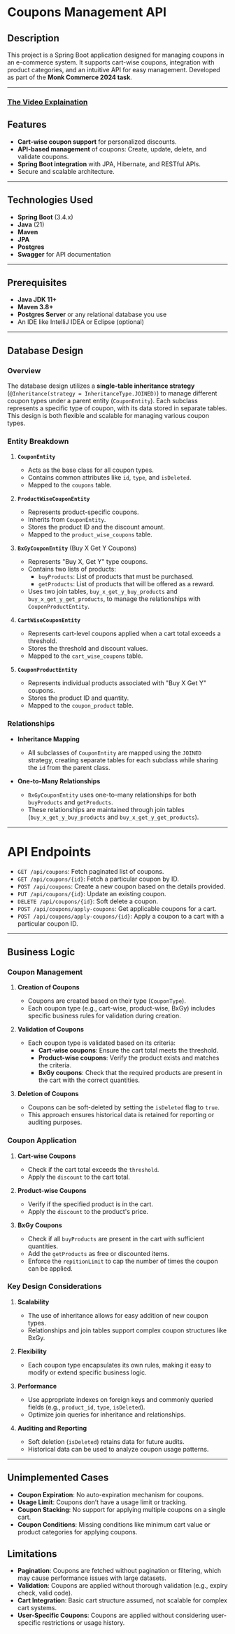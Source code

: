 # Coupons Management API

## Description  
This project is a Spring Boot application designed for managing coupons in an e-commerce system. It supports cart-wise coupons, integration with product categories, and an intuitive API for easy management. Developed as part of the **Monk Commerce 2024 task**.

---
### [The Video Explaination](https://www.loom.com/share/abafe2555ff84564be896eedceff7658?sid=13621ab6-1663-400e-921e-6e3c44c39e72)

## Features  
- **Cart-wise coupon support** for personalized discounts.  
- **API-based management** of coupons: Create, update, delete, and validate coupons.  
- **Spring Boot integration** with JPA, Hibernate, and RESTful APIs.  
- Secure and scalable architecture.  

---

## Technologies Used  
- **Spring Boot** (3.4.x)  
- **Java** (21)  
- **Maven**  
- **JPA**  
- **Postgres**  
- **Swagger** for API documentation  

---

## Prerequisites  
- **Java JDK 11+**  
- **Maven 3.8+**  
- **Postgres Server** or any relational database you use  
- An IDE like IntelliJ IDEA or Eclipse (optional)

---


## Database Design  

### Overview  
The database design utilizes a **single-table inheritance strategy** (`@Inheritance(strategy = InheritanceType.JOINED)`) to manage different coupon types under a parent entity (`CouponEntity`). Each subclass represents a specific type of coupon, with its data stored in separate tables. This design is both flexible and scalable for managing various coupon types.

### Entity Breakdown  

1. **`CouponEntity`**  
   - Acts as the base class for all coupon types.  
   - Contains common attributes like `id`, `type`, and `isDeleted`.  
   - Mapped to the `coupons` table.

2. **`ProductWiseCouponEntity`**  
   - Represents product-specific coupons.  
   - Inherits from `CouponEntity`.  
   - Stores the product ID and the discount amount.  
   - Mapped to the `product_wise_coupons` table.

3. **`BxGyCouponEntity`** (Buy X Get Y Coupons)  
   - Represents "Buy X, Get Y" type coupons.  
   - Contains two lists of products:  
     - `buyProducts`: List of products that must be purchased.  
     - `getProducts`: List of products that will be offered as a reward.  
   - Uses two join tables, `buy_x_get_y_buy_products` and `buy_x_get_y_get_products`, to manage the relationships with `CouponProductEntity`.

4. **`CartWiseCouponEntity`**  
   - Represents cart-level coupons applied when a cart total exceeds a threshold.  
   - Stores the threshold and discount values.  
   - Mapped to the `cart_wise_coupons` table.

5. **`CouponProductEntity`**  
   - Represents individual products associated with "Buy X Get Y" coupons.  
   - Stores the product ID and quantity.  
   - Mapped to the `coupon_product` table.

### Relationships  
- **Inheritance Mapping**  
  - All subclasses of `CouponEntity` are mapped using the `JOINED` strategy, creating separate tables for each subclass while sharing the `id` from the parent class.
  
- **One-to-Many Relationships**  
  - `BxGyCouponEntity` uses one-to-many relationships for both `buyProducts` and `getProducts`.  
  - These relationships are maintained through join tables (`buy_x_get_y_buy_products` and `buy_x_get_y_get_products`).

---

# API Endpoints

- `GET /api/coupons`: Fetch paginated list of coupons.
- `GET /api/coupons/{id}`: Fetch a particular coupon by ID.
- `POST /api/coupons`: Create a new coupon based on the details provided.
- `PUT /api/coupons/{id}`: Update an existing coupon.
- `DELETE /api/coupons/{id}`: Soft delete a coupon.
- `POST /api/coupons/apply-coupons`: Get applicable coupons for a cart.
- `POST /api/coupons/apply-coupons/{id}`: Apply a coupon to a cart with a particular coupon ID.

---

## Business Logic  

### Coupon Management  
1. **Creation of Coupons**  
   - Coupons are created based on their type (`CouponType`).  
   - Each coupon type (e.g., cart-wise, product-wise, BxGy) includes specific business rules for validation during creation.

2. **Validation of Coupons**  
   - Each coupon type is validated based on its criteria:  
     - **Cart-wise coupons**: Ensure the cart total meets the threshold.  
     - **Product-wise coupons**: Verify the product exists and matches the criteria.  
     - **BxGy coupons**: Check that the required products are present in the cart with the correct quantities.

3. **Deletion of Coupons**  
   - Coupons can be soft-deleted by setting the `isDeleted` flag to `true`.  
   - This approach ensures historical data is retained for reporting or auditing purposes.

### Coupon Application  
1. **Cart-wise Coupons**  
   - Check if the cart total exceeds the `threshold`.  
   - Apply the `discount` to the cart total.

2. **Product-wise Coupons**  
   - Verify if the specified product is in the cart.  
   - Apply the `discount` to the product's price.

3. **BxGy Coupons**  
   - Check if all `buyProducts` are present in the cart with sufficient quantities.  
   - Add the `getProducts` as free or discounted items.  
   - Enforce the `repitionLimit` to cap the number of times the coupon can be applied.

### Key Design Considerations  
1. **Scalability**  
   - The use of inheritance allows for easy addition of new coupon types.  
   - Relationships and join tables support complex coupon structures like BxGy.

2. **Flexibility**  
   - Each coupon type encapsulates its own rules, making it easy to modify or extend specific business logic.  

3. **Performance**  
   - Use appropriate indexes on foreign keys and commonly queried fields (e.g., `product_id`, `type`, `isDeleted`).  
   - Optimize join queries for inheritance and relationships.

4. **Auditing and Reporting**  
   - Soft deletion (`isDeleted`) retains data for future audits.  
   - Historical data can be used to analyze coupon usage patterns.

---

## Unimplemented Cases

- **Coupon Expiration**: No auto-expiration mechanism for coupons.
- **Usage Limit**: Coupons don’t have a usage limit or tracking.
- **Coupon Stacking**: No support for applying multiple coupons on a single cart.
- **Coupon Conditions**: Missing conditions like minimum cart value or product categories for applying coupons.

## Limitations

- **Pagination**: Coupons are fetched without pagination or filtering, which may cause performance issues with large datasets.
- **Validation**: Coupons are applied without thorough validation (e.g., expiry check, valid code).
- **Cart Integration**: Basic cart structure assumed, not scalable for complex cart systems.
- **User-Specific Coupons**: Coupons are applied without considering user-specific restrictions or usage history.
